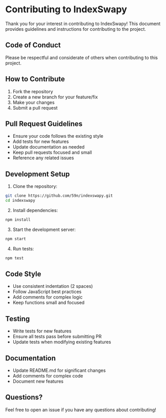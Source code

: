 # Contributing to IndexSwapy

Thank you for your interest in contributing to IndexSwapy! This document provides guidelines and instructions for contributing to the project.

## Code of Conduct

Please be respectful and considerate of others when contributing to this project.

## How to Contribute

1. Fork the repository
2. Create a new branch for your feature/fix
3. Make your changes
4. Submit a pull request

## Pull Request Guidelines

- Ensure your code follows the existing style
- Add tests for new features
- Update documentation as needed
- Keep pull requests focused and small
- Reference any related issues

## Development Setup

1. Clone the repository:
```bash
git clone https://github.com/59n/indexswapy.git
cd indexswapy
```

2. Install dependencies:
```bash
npm install
```

3. Start the development server:
```bash
npm start
```

4. Run tests:
```bash
npm test
```

## Code Style

- Use consistent indentation (2 spaces)
- Follow JavaScript best practices
- Add comments for complex logic
- Keep functions small and focused

## Testing

- Write tests for new features
- Ensure all tests pass before submitting PR
- Update tests when modifying existing features

## Documentation

- Update README.md for significant changes
- Add comments for complex code
- Document new features

## Questions?

Feel free to open an issue if you have any questions about contributing! 